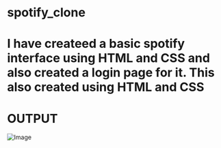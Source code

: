 # spotify_clone

# I have createed a basic spotify interface using HTML and CSS and also created a login page for it. This also created using HTML and CSS

# OUTPUT

![Image](https://github.com/user-attachments/assets/e9195f42-6584-4539-bf06-bb14490fb7fa)

